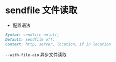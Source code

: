 # sendfile 文件读取

- 配置语法

```md
Syntax: sendfile on|off;
Default: sendfile off;
Context: http, server, location, if in location
```

`--with-file-aio` 异步文件读取
